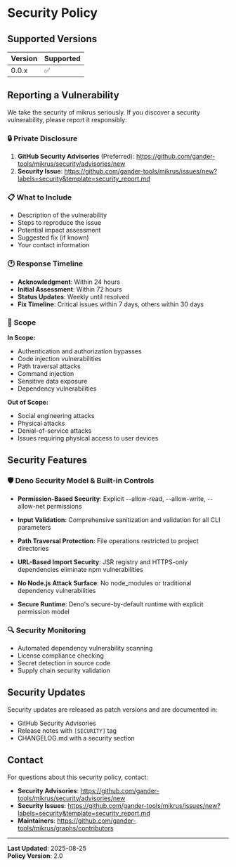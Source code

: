 # Security Policy

## Supported Versions

| Version | Supported          |
| ------- | ------------------ |
| 0.0.x   | :white_check_mark: |

## Reporting a Vulnerability

We take the security of mikrus seriously. If you discover a security
vulnerability, please report it responsibly:

### 🔒 **Private Disclosure**

1. **GitHub Security Advisories** (Preferred):
   https://github.com/gander-tools/mikrus/security/advisories/new
2. **Security Issue**:
   https://github.com/gander-tools/mikrus/issues/new?labels=security&template=security_report.md

### 📋 **What to Include**

- Description of the vulnerability
- Steps to reproduce the issue
- Potential impact assessment
- Suggested fix (if known)
- Your contact information

### 🕐 **Response Timeline**

- **Acknowledgment**: Within 24 hours
- **Initial Assessment**: Within 72 hours
- **Status Updates**: Weekly until resolved
- **Fix Timeline**: Critical issues within 7 days, others within 30 days

### 🎯 **Scope**

**In Scope:**

- Authentication and authorization bypasses
- Code injection vulnerabilities
- Path traversal attacks
- Command injection
- Sensitive data exposure
- Dependency vulnerabilities

**Out of Scope:**

- Social engineering attacks
- Physical attacks
- Denial-of-service attacks
- Issues requiring physical access to user devices

## Security Features

### 🛡️ **Deno Security Model & Built-in Controls**

- **Permission-Based Security**: Explicit --allow-read, --allow-write,
  --allow-net permissions

- **Input Validation**: Comprehensive sanitization and validation for all CLI
  parameters
- **Path Traversal Protection**: File operations restricted to project
  directories
- **URL-Based Import Security**: JSR registry and HTTPS-only dependencies
  eliminate npm vulnerabilities
- **No Node.js Attack Surface**: No node_modules or traditional dependency
  vulnerabilities
- **Secure Runtime**: Deno's secure-by-default runtime with explicit permission
  model

### 🔍 **Security Monitoring**

- Automated dependency vulnerability scanning
- License compliance checking
- Secret detection in source code
- Supply chain security validation

## Security Updates

Security updates are released as patch versions and are documented in:

- GitHub Security Advisories
- Release notes with `[SECURITY]` tag
- CHANGELOG.md with a security section

## Contact

For questions about this security policy, contact:

- **Security Advisories**:
  https://github.com/gander-tools/mikrus/security/advisories/new
- **Security Issues**:
  https://github.com/gander-tools/mikrus/issues/new?labels=security&template=security_report.md
- **Maintainers**: https://github.com/gander-tools/mikrus/graphs/contributors

---

**Last Updated**: 2025-08-25\
**Policy Version**: 2.0
